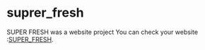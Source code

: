 # suprer_fresh
SUPER FRESH was a website project 
You can check your website :[SUPER_FRESH](https://super-fresh.000webhostapp.com/login.php).
